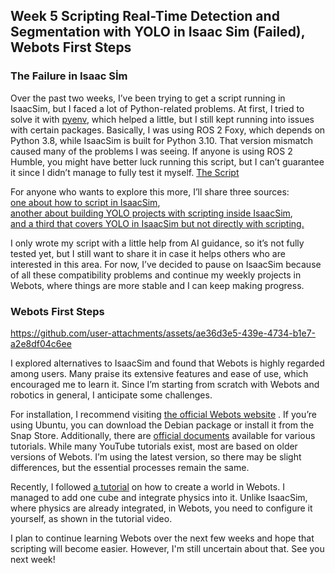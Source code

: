 ## Week 5 Scripting Real-Time Detection and Segmentation with YOLO in Isaac Sim (Failed), Webots First Steps

### The Failure in Isaac Sİm

 Over the past two weeks, I’ve been trying to get a script running in IsaacSim, but I faced a lot of Python-related problems. At first, I tried to solve it with [pyenv](https://github.com/pyenv/pyenv?tab=readme-ov-file), which helped a little, but I still kept running into issues with certain packages. Basically, I was using ROS 2 Foxy, which depends on Python 3.8, while IsaacSim is built for Python 3.10. That version mismatch caused many of the problems I was seeing. If anyone is using ROS 2 Humble, you might have better luck running this script, but I can’t guarantee it since I didn’t manage to fully test it myself.
 [The Script](Week5/realtime_seg_det.py)

For anyone who wants to explore this more, I’ll share three sources: </br>
 [one about how to script in IsaacSim](https://docs.isaacsim.omniverse.nvidia.com/latest/python_scripting/environment_setup.html),</br> 
[another about building YOLO projects with scripting inside IsaacSim](https://github.com/NVIDIA-ISAAC-ROS/isaac_ros_object_detection/blob/main/isaac_ros_yolov8/scripts/isaac_ros_yolov8_visualizer.py),</br>
 [and a third that covers YOLO in IsaacSim but not directly with scripting.](https://www.youtube.com/watch?v=NnKNfmJimMU) 
 
 I only wrote my script with a little help from AI guidance, so it’s not fully tested yet, but I still want to share it in case it helps others who are interested in this area. For now, I’ve decided to pause on IsaacSim because of all these compatibility problems and continue my weekly projects in Webots, where things are more stable and I can keep making progress.


### Webots First Steps

https://github.com/user-attachments/assets/ae36d3e5-439e-4734-b1e7-a2e8df04c6ee

I explored alternatives to IsaacSim and found that Webots is highly regarded among users. Many praise its extensive features and ease of use, which encouraged me to learn it. Since I’m starting from scratch with Webots and robotics in general, I anticipate some challenges.

For installation, I recommend visiting [the official Webots website](https://cyberbotics.com/)
. If you’re using Ubuntu, you can download the Debian package or install it from the Snap Store. Additionally, there are [official documents](https://cyberbotics.com/doc/guide/tutorial-1-your-first-simulation-in-webots) available for various tutorials. While many YouTube tutorials exist, most are based on older versions of Webots. I’m using the latest version, so there may be slight differences, but the essential processes remain the same.

Recently, I followed [a tutorial](https://www.youtube.com/watch?v=luyg3plGujg&list=PLbEU0vp_OQkUwANRMUOM00SXybYQ4TXNF)
 on how to create a world in Webots. I managed to add one cube and integrate physics into it. Unlike IsaacSim, where physics are already integrated, in Webots, you need to configure it yourself, as shown in the tutorial video.

I plan to continue learning Webots over the next few weeks and hope that scripting will become easier. However, I'm still uncertain about that. See you next week!











